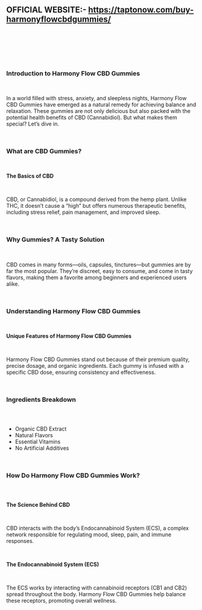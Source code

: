 <h2><strong>OFFICIAL WEBSITE:-&nbsp;<a href="https://taptonow.com/buy-harmonyflowcbdgummies/">https://taptonow.com/buy-harmonyflowcbdgummies/</a></strong></h2>
<h2>&nbsp;</h2>
<h3>&nbsp;</h3>
<h3><strong>Introduction to Harmony Flow CBD Gummies</strong></h3>
<p>&nbsp;</p>
<p>In a world filled with stress, anxiety, and sleepless nights, Harmony Flow CBD Gummies have emerged as a natural remedy for achieving balance and relaxation. These gummies are not only delicious but also packed with the potential health benefits of CBD (Cannabidiol). But what makes them special? Let&rsquo;s dive in.</p>
<p>&nbsp;</p>
<h3><strong>What are CBD Gummies?</strong></h3>
<p>&nbsp;</p>
<p><strong>The Basics of CBD</strong></p>
<p>&nbsp;</p>
<p>CBD, or Cannabidiol, is a compound derived from the hemp plant. Unlike THC, it doesn&rsquo;t cause a &ldquo;high&rdquo; but offers numerous therapeutic benefits, including stress relief, pain management, and improved sleep.</p>
<p>&nbsp;</p>
<h3><strong>Why Gummies? A Tasty Solution</strong></h3>
<p>&nbsp;</p>
<p>CBD comes in many forms&mdash;oils, capsules, tinctures&mdash;but gummies are by far the most popular. They&rsquo;re discreet, easy to consume, and come in tasty flavors, making them a favorite among beginners and experienced users alike.</p>
<p>&nbsp;</p>
<h3><strong>Understanding Harmony Flow CBD Gummies</strong></h3>
<p>&nbsp;</p>
<p><strong>Unique Features of Harmony Flow CBD Gummies</strong></p>
<p>&nbsp;</p>
<p>Harmony Flow CBD Gummies stand out because of their premium quality, precise dosage, and organic ingredients. Each gummy is infused with a specific CBD dose, ensuring consistency and effectiveness.</p>
<p>&nbsp;</p>
<h3><strong>Ingredients Breakdown</strong></h3>
<h3>&nbsp;</h3>
<ul>
<li>Organic CBD Extract</li>
<li>Natural Flavors</li>
<li>Essential Vitamins</li>
<li>No Artificial Additives</li>
</ul>
<p>&nbsp;</p>
<h3><strong>How Do Harmony Flow CBD Gummies Work?</strong></h3>
<h3>&nbsp;</h3>
<p><strong>The Science Behind CBD</strong></p>
<p>&nbsp;</p>
<p>CBD interacts with the body&rsquo;s Endocannabinoid System (ECS), a complex network responsible for regulating mood, sleep, pain, and immune responses.</p>
<p>&nbsp;</p>
<p><strong>The Endocannabinoid System (ECS)</strong></p>
<p>&nbsp;</p>
<p>The ECS works by interacting with cannabinoid receptors (CB1 and CB2) spread throughout the body. Harmony Flow CBD Gummies help balance these receptors, promoting overall wellness.</p>
